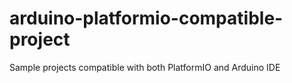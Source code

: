 # arduino-platformio-compatible-project
Sample projects compatible with both PlatformIO and Arduino IDE
